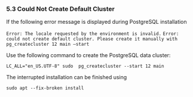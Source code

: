 ### 5.3 Could Not Create Default Cluster

If the following error message is displayed during PostgreSQL installation

`Error: The locale requested by the environment is invalid.`
`Error: could not create default cluster. Please create it manually with pg_createcluster 12 main –start`

Use the following command to create the PostgreSQL data cluster:

`LC_ALL="en_US.UTF-8" sudo  pg_createcluster --start 12 main`

The interrupted installation can be finished using

`sudo apt --fix-broken install`
